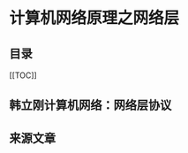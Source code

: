 # 计算机网络原理之网络层

<Badges :content="[{type: 'tip', text:'计算机网络'}]" />

## 目录

[[TOC]]

## 韩立刚计算机网络：网络层协议

<Pdf src="/韩立刚计算机网络/第07章 网络层协议.pdf" />

## 来源文章
